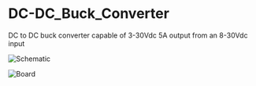 # DC-DC_Buck_Converter
DC to DC buck converter capable of 3-30Vdc 5A output from an 8-30Vdc input
  
  ![Schematic](https://user-images.githubusercontent.com/55294493/64899167-f6e48a80-d63e-11e9-9533-1345a9696155.JPG)  
  
![Board](https://user-images.githubusercontent.com/55294493/64897648-01038a80-d639-11e9-9574-50bb8f996f63.png)
